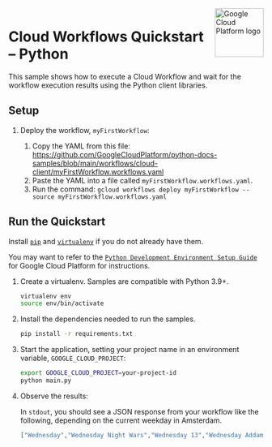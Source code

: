 <img src="https://avatars2.githubusercontent.com/u/2810941?v=3&s=96" alt="Google Cloud Platform logo" title="Google Cloud Platform" align="right" height="96" width="96"/>

# Cloud Workflows Quickstart – Python

This sample shows how to execute a Cloud Workflow and wait for the
workflow execution results using the Python client libraries.

## Setup

1. Deploy the workflow, `myFirstWorkflow`:

    1. Copy the YAML from this file: https://github.com/GoogleCloudPlatform/python-docs-samples/blob/main/workflows/cloud-client/myFirstWorkflow.workflows.yaml
    1. Paste the YAML into a file called `myFirstWorkflow.workflows.yaml`.
    1. Run the command: `gcloud workflows deploy myFirstWorkflow --source myFirstWorkflow.workflows.yaml`

## Run the Quickstart

Install [`pip`][pip] and [`virtualenv`][virtualenv] if you do not already have them.

You may want to refer to the [`Python Development Environment Setup Guide`][setup]
for Google Cloud Platform for instructions.

1. Create a virtualenv. Samples are compatible with Python 3.9+.

    ```sh
    virtualenv env
    source env/bin/activate
    ```

1. Install the dependencies needed to run the samples.

    ```sh
    pip install -r requirements.txt
    ```

1. Start the application, setting your project name in an environment variable, `GOOGLE_CLOUD_PROJECT`:

    ```sh
    export GOOGLE_CLOUD_PROJECT=your-project-id
    python main.py
    ```

1. Observe the results:

    In `stdout`, you should see a JSON response from your workflow like the following,
    depending on the current weekday in Amsterdam.

    ```json
    ["Wednesday","Wednesday Night Wars","Wednesday 13","Wednesday Addams","Wednesday Campanella","Wednesdayite","Wednesday Martin","Wednesday Campanella discography","Wednesday Night Hockey (American TV program)","Wednesday Morning, 3 A.M."]
    ```

[prereq]: ../README.md#prerequisites
[setup]: https://cloud.google.com/python/setup
[pip]: https://pip.pypa.io/
[virtualenv]: https://virtualenv.pypa.io/
